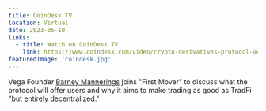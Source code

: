```yaml
---
title: CoinDesk TV
location: Virtual
date: 2023-05-10
links:
  - title: Watch on CoinDesk TV
    link: https://www.coindesk.com/video/crypto-derivatives-protocol-vegas-mainnet-goes-live-for-futures-options-trading/
featuredImage: 'coindesk.jpg'
---
```


Vega Founder <a href="https://twitter.com/barnabee" target="_blank">Barney Mannerings</a> joins "First Mover" to discuss what the protocol will offer users and why it aims to make trading as good as TradFi "but entirely decentralized."
